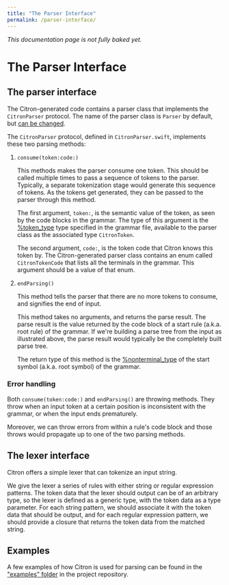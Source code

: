 ```yaml
---
title: "The Parser Interface"
permalink: /parser-interface/
---
```


_This documentation page is not fully baked yet._

# The Parser Interface

## The parser interface

The Citron-generated code contains a parser class that implements the
`CitronParser` protocol. The name of the parser class is `Parser` by
default, but [can be changed](/citron/grammar-file/#class_name).

The `CitronParser` protocol, defined in `CitronParser.swift`, implements
these two parsing methods:

 1. `consume(token:code:)`

    This methods makes the parser consume one token. This should be
    called multiple times to pass a sequence of tokens to the parser.
    Typically, a separate tokenization stage would generate this
    sequence of tokens. As the tokens get generated, they can be passed
    to the parser through this method.

    The first argument, `token:`, is the semantic value of the token, as
    seen by the code blocks in the grammar. The type of this argument is
    the [%token_type](/citron/grammar-file/#token_type) type specified
    in the grammar file, available to the parser class as the
    associated type `CitronToken`.

    The second argument, `code:`, is the token code that Citron knows
    this token by. The Citron-generated parser class contains an enum
    called `CitronTokenCode` that lists all the terminals in the
    grammar.  This argument should be a value of that enum.

 2. `endParsing()`

    This method tells the parser that there are no more tokens to
    consume, and signifies the end of input.

    This method takes no arguments, and returns the parse result. The
    parse result is the value returned by the code block of a start
    rule (a.k.a. root rule) of the grammar. If we're building a parse
    tree from the input as illustrated above, the parse result would
    typically be the completely built parse tree.

    The return type of this method is the
    [%nonterminal_type](/citron/grammar-file/#nonterminal_type) of the
    start symbol (a.k.a. root symbol) of the grammar.

### Error handling

Both `consume(token:code:)` and `endParsing()` are throwing methods.
They throw when an input token at a certain position is inconsistent
with the grammar, or when the input ends prematurely.

Moreover, we can throw errors from within a rule's code block and those
throws would propagate up to one of the two parsing methods.

## The lexer interface

Citron offers a simple lexer that can tokenize an input string.

We give the lexer a series of rules with either string or regular
expression patterns. The token data that the lexer should output can be
of an arbitrary type, so the lexer is defined as a generic type, with
the token data as a type parameter. For each string pattern, we should
associate it with the token data that should be output, and for each
regular expression pattern, we should provide a closure that returns the
token data from the matched string.

## Examples

A few examples of how Citron is used for parsing can be found in the
["examples" folder][eg] in the project repository.

[eg]: https://github.com/roop/citron/tree/master/examples/

